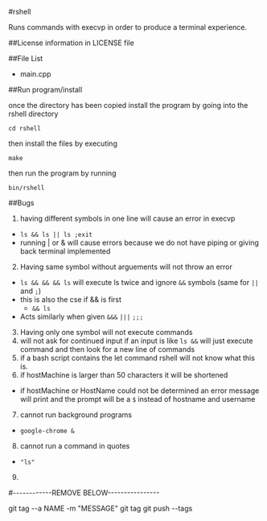 #rshell

Runs commands with execvp in order to produce a terminal experience.


##License information in LICENSE file



##File List

* main.cpp



##Run program/install

once the directory has been copied install the program by going into the rshell directory

`cd rshell`

then install the files by executing

`make`

then run the program by running

`bin/rshell`


##Bugs

1. having different symbols in one line will cause an error in execvp
  * `ls && ls || ls ;exit`
  * running | or & will cause errors because we do not have piping or giving back terminal implemented
2. Having same symbol without arguements will not throw an error
  * `ls && && && ls` will execute ls twice and ignore `&&` symbols (same for `||` and `;`)
  * this is also the cse if && is first
    * `&& ls`
  * Acts similarly when given `&&&` `|||` `;;;`
3. Having only one symbol will not execute commands
4. will not ask for continued input if an input is like `ls &&` will just execute
command and then look for a new line of commands
5. if a bash script contains the let command rshell will not know what this is.
6. if hostMachine is larger than 50 characters it will be shortened
  * if hostMachine or HostName could not be determined an error message will print
  and the prompt will be a `$` instead of hostname and username
7. cannot run background programs
  * `google-chrome &`
8. cannot run a command in quotes
  * `"ls"`
9.


#------------REMOVE BELOW----------------

git tag --a NAME -m "MESSAGE"
git tag
git push --tags

